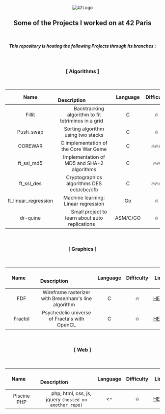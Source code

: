 <p align="center">
  <img src="https://i.imgur.com/GzO2IMr.png" alt="42Logo">
</p>
<h2 align="center">Some of the Projects I worked on at 42 Paris</h2>
<br>

<h5 align="center">  This repository is hosting the following Projects through its branches : </h5>

</br>

<h3 align="center" > [ Algorithms ] </h3> </br>

|Name|     Description     | Language | Difficulty | Link  |
|:--------:|:-----------:|:--------:|:----------:|:-----:|
|   Fillit  |  Backtracking algorithm to fit tetriminos in a grid |     C    |     🔥     |   [HERE](https://github.com/hlombard/42/tree/Fillit)  |
| Push_swap |               Sorting algorithm using two stacks              |     C    |     🔥     | [HERE](https://github.com/hlombard/42/tree/push_swap) |
|  COREWAR  |             C implementation of the Core War Game             |     C    |     🔥🔥🔥     |  [HERE](https://github.com/hlombard/42/tree/Corewar)  |
|  ft_ssl_md5 |             Implementation of MD5 and SHA-2 algorithms             |     C    |     🔥🔥     |  [HERE](https://github.com/hlombard/42/tree/ft_ssl_md5) |
|  ft_ssl_des |             Cryptographics algorithms DES ecb/cbc/cfb             |     C    |     🔥🔥🔥     |  [HERE](https://github.com/hlombard/42/tree/ft_ssl_des) |
|  ft_linear_regression |           Machine learning: Linear regression           |     Go    |     🔥     | [HERE](https://github.com/hlombard/42/tree/ft_linear_regression)|
|   dr-quine  |  Small project to learn about auto replications |     ASM/C/GO    |     🔥     |   [HERE](https://github.com/hlombard/42/tree/dr-quine)  |

</br>


<h3 align="center" > [ Graphics ] </h3> </br>

|  &nbsp;&nbsp;&nbsp;Name  &nbsp;&nbsp;&nbsp;|     Description     | Language | Difficulty | Link  |
|:--------:|:-----------:|:--------:|:----------:|:-----:|
|   FDF   |Wireframe rasterizer with Bresenham's line algorithm |     C    |     🔥     |   [HERE](https://github.com/hlombard/42/tree/FdF)   |
| Fractol |     Psychedelic universe of Fractals with OpenCL     |     C    |     🔥     | [HERE](https://github.com/hlombard/42/tree/fractol) |
</br>

<h3 align="center" > [ Web ] </h3> </br>

|  &nbsp;&nbsp;&nbsp;Name  &nbsp;&nbsp;&nbsp;|     Description     | Language | Difficulty | Link  |
|:--------:|:-----------:|:--------:|:----------:|:-----:|
| Piscine PHP |  php, html, css, js, jquery ``(hosted on another repo)`` |    <=   |     🔥    | [HERE](https://github.com/hlombard/Piscine_PHP) |
</br>
